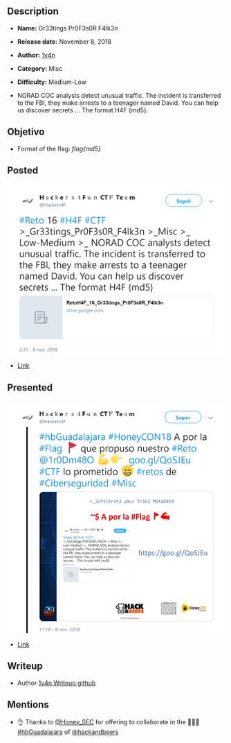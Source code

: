## Description

- **Name:** Gr33tings Pr0F3s0R F4lk3n
- **Release date:** November 8, 2018
- **Author:** [1v4n](https://twitter.com/1r0Dm48O)
- **Category:** Misc
- **Difficulty:** Medium-Low

- NORAD COC analysts detect unusual traffic. The incident is transferred to the FBI, they make arrests to a teenager named David. You can help us discover secrets ... The format H4F {md5}.

## Objetivo

- Format of the flag: *flag{md5}*

## Posted

![hackers4fun_reto_16_post_tw](./Reto_16_tw_post.png)
- [Link](https://twitter.com/Hackers4F/status/1060479987323731968)

## Presented

![hackers4fun_reto_16_hbguadalajara_post_tw](./Reto_16_hbguadalajara_tw_post.png)
- [Link](https://twitter.com/Hackers4F/status/1060612446799515650)

## Writeup

- Author [1v4n Writeup github](https://github.com/hackers4f/hackers4fun-writeups/blob/master/challenges\Misc\Reto_16_H&B_Gr33tings_Pr0F3s0R_F4lk3n/H&B-Challenges-Misc-H4F-1v4n_.pdf)

## Mentions

-  👌 Thanks to [@Honey_SEC](https://twitter.com/Honey_SEC) for offering to collaborate in the 🍻🍻🍻 [#hbGuadalajara](https://twitter.com/hashtag/hbGuadalajara) of [@hackandbeers](https://twitter.com/hackandbeers)
